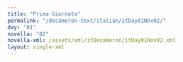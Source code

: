 ```yaml
---
title: "Prima Giornata"
permalink: "/decameron-text/italian/itDay01Nov02/"
day: "01"
novella: "02"
novella-xml: /assets/xml/itDecameron/itDay01Nov02.xml
layout: single-xml
---
```

